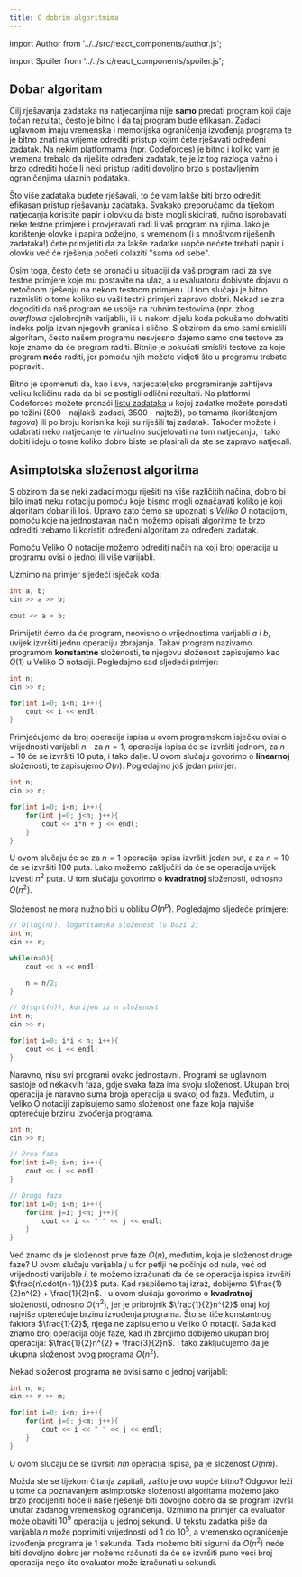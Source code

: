 ```yaml
---
title: O dobrim algoritmima
---
```


import Author from '../../src/react_components/author.js';

import Spoiler from '../../src/react_components/spoiler.js';

<Author authorName='Ivan Vlahov' githubUsername='vlahovivan'/>

## Dobar algoritam

Cilj rješavanja zadataka na natjecanjima nije **samo** predati program koji daje točan rezultat, često je bitno i da taj program bude efikasan. Zadaci uglavnom imaju vremenska i memorijska ograničenja izvođenja programa te je bitno znati na vrijeme odrediti pristup kojim ćete rješavati određeni zadatak. Na nekim platformama (npr. Codeforces) je bitno i koliko vam je vremena trebalo da riješite određeni zadatak, te je iz tog razloga važno i brzo odrediti hoće li neki pristup raditi dovoljno brzo s postavljenim ograničenjima ulaznih podataka.

Što više zadataka budete rješavali, to će vam lakše biti brzo odrediti efikasan pristup rješavanju zadataka. Svakako preporučamo da tijekom natjecanja koristite papir i olovku da biste mogli skicirati, ručno isprobavati neke testne primjere i provjeravati radi li vaš program na njima. Iako je korištenje olovke i papira poželjno, s vremenom (i s mnoštvom riješenih zadataka!) ćete primijetiti da za lakše zadatke uopće nećete trebati papir i olovku već će rješenja početi dolaziti "sama od sebe".

Osim toga, često ćete se pronaći u situaciji da vaš program radi za sve testne primjere koje mu postavite na ulaz, a u evaluatoru dobivate dojavu o netočnom rješenju na nekom testnom primjeru. U tom slučaju je bitno razmisliti o tome koliko su vaši testni primjeri zapravo dobri. Nekad se zna dogoditi da naš program ne uspije na rubnim testovima (npr. zbog _overflowa_ cjelobrojnih varijabli), ili u nekom dijelu koda pokušamo dohvatiti indeks polja izvan njegovih granica i slično. S obzirom da smo sami smislili algoritam, često našem programu nesvjesno dajemo samo one testove za koje znamo da će program raditi. Bitnije je pokušati smisliti testove za koje program **neće** raditi, jer pomoću njih možete vidjeti što u programu trebate popraviti.

Bitno je spomenuti da, kao i sve, natjecateljsko programiranje zahtijeva veliku količinu rada da bi se postigli odlični rezultati. Na platformi Codeforces možete pronaći [listu zadataka](https://codeforces.com/problemset) u kojoj zadatke možete poredati po težini ($800$ - najlakši zadaci, $3500$ - najteži), po temama (korištenjem _tagova_) ili po broju korisnika koji su riješili taj zadatak. Također možete i odabrati neko natjecanje te virtualno sudjelovati na tom natjecanju, i tako dobiti ideju o tome koliko dobro biste se plasirali da ste se zapravo natjecali.

## Asimptotska složenost algoritma

S obzirom da se neki zadaci mogu riješiti na više različitih načina, dobro bi bilo imati neku notaciju pomoću koje bismo mogli označavati koliko je koji algoritam dobar ili loš. Upravo zato ćemo se upoznati s _Veliko O_ notacijom, pomoću koje na jednostavan način možemo opisati algoritme te brzo odrediti trebamo li koristiti određeni algoritam za određeni zadatak.

Pomoću Veliko O notacije možemo odrediti način na koji broj operacija u programu ovisi o jednoj ili više varijabli. 



Uzmimo na primjer sljedeći isječak koda:

```cpp
int a, b;
cin >> a >> b;

cout << a + b;
```

Primijetit ćemo da će program, neovisno o vrijednostima varijabli $a$ i $b$, uvijek izvršiti jednu operaciju zbrajanja. Takav program nazivamo programom **konstantne** složenosti, te njegovu složenost zapisujemo kao $O(1)$ u Veliko O notaciji. Pogledajmo sad sljedeći primjer:

```cpp
int n;
cin >> n;

for(int i=0; i<n; i++){
    cout << i << endl;
}
```

Primjećujemo da broj operacija ispisa u ovom programskom isječku ovisi o vrijednosti varijabli $n$ - za $n=1$, operacija ispisa će se izvršiti jednom, za $n=10$ će se izvršiti $10$ puta, i tako dalje. U ovom slučaju govorimo o **linearnoj** složenosti, te zapisujemo $O(n)$. Pogledajmo još jedan primjer:

```cpp
int n;
cin >> n;

for(int i=0; i<n; i++){
    for(int j=0; j<n; j++){
        cout << i*n + j << endl;
    }
}
```

U ovom slučaju će se za $n=1$ operacija ispisa izvršiti jedan put, a za $n=10$ će se izvršiti $100$ puta. Lako možemo zaključiti da će se operacija uvijek izvesti $n^{2}$ puta. U tom slučaju govorimo o **kvadratnoj** složenosti, odnosno $O(n^{2})$.

Složenost ne mora nužno biti u obliku $O(n^{p})$. Pogledajmo sljedeće primjere:

```cpp
// O(log(n)), logaritamska složenost (u bazi 2)
int n;
cin >> n;

while(n>0){
    cout << n << endl;

    n = n/2;
}
```

```cpp
// O(sqrt(n)), korijen iz n složenost
int n;
cin >> n;

for(int i=0; i*i < n; i++){
    cout << i << endl;
}
```

Naravno, nisu svi programi ovako jednostavni. Programi se uglavnom sastoje od nekakvih faza, gdje svaka faza ima svoju složenost. Ukupan broj operacija je naravno suma broja operacija u svakoj od faza. Međutim, u Veliko O notaciji zapisujemo samo složenost one faze koja najviše opterećuje brzinu izvođenja programa.

```cpp
int n;
cin >> n;

// Prva faza
for(int i=0; i<n; i++){
    cout << i << endl;
}

// Druga faza
for(int i=0; i<n; i++){
    for(int j=i; j<n; j++){
        cout << i << " " << j << endl;
    }
}
```

Već znamo da je složenost prve faze $O(n)$, međutim, koja je složenost druge faze? U ovom slučaju varijabla $j$ u for petlji ne počinje od nule, već od vrijednosti varijable $i$, te možemo izračunati da će se operacija ispisa izvršiti $\frac{n\cdot(n+1)}{2}$ puta. Kad raspišemo taj izraz, dobijemo $\frac{1}{2}n^{2} + \frac{1}{2}n$. I u ovom slučaju govorimo o **kvadratnoj** složenosti, odnosno $O(n^{2})$, jer je pribrojnik $\frac{1}{2}n^{2}$ onaj koji najviše opterećuje brzinu izvođenja programa. Što se tiče konstantnog faktora $\frac{1}{2}$, njega ne zapisujemo u Veliko O notaciji. Sada kad znamo broj operacija obje faze, kad ih zbrojimo dobijemo ukupan broj operacija: $\frac{1}{2}n^{2} + \frac{3}{2}n$. I tako zaključujemo da je ukupna složenost ovog programa $O(n^{2})$.

Nekad složenost programa ne ovisi samo o jednoj varijabli:

```cpp
int n, m;
cin >> n >> m;

for(int i=0; i<n; i++){
    for(int j=0; j<m; j++){
        cout << i << " " << j << endl;
    }
}
```

U ovom slučaju će se izvršiti $nm$ operacija ispisa, pa je složenost $O(nm)$.

Možda ste se tijekom čitanja zapitali, zašto je ovo uopće bitno? Odgovor leži u tome da poznavanjem asimptotske složenosti algoritama možemo jako brzo procijeniti hoće li naše rješenje biti dovoljno dobro da se program izvrši unutar zadanog vremenskog ograničenja. Uzmimo na primjer da evaluator može obaviti $10^{9}$ operacija u jednoj sekundi. U tekstu zadatka piše da varijabla $n$ može poprimiti vrijednosti od $1$ do $10^{5}$, a vremensko ograničenje izvođenja programa je $1$ sekunda. Tada možemo biti sigurni da $O(n^{2})$ neće biti dovoljno dobro jer možemo računati da će se izvršiti puno veći broj operacija nego što evaluator može izračunati u sekundi.

